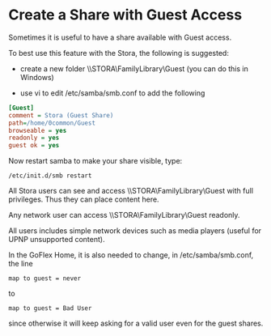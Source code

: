 # Create a Share with Guest Access

Sometimes it is useful to have a share available with Guest access.

To best use this feature with the Stora, the following is suggested:

- create a new folder \\\\STORA\FamilyLibrary\Guest (you can do this in Windows)

- use vi to edit /etc/samba/smb.conf to add the following
```ini
[Guest]
comment = Stora (Guest Share)
path=/home/0common/Guest
browseable = yes
readonly = yes
guest ok = yes
```
Now restart samba to make your share visible, type:
```
/etc/init.d/smb restart
```
All Stora users can see and access \\\\STORA\FamilyLibrary\Guest with full privileges. Thus they can place content here.

Any network user can access \\\\STORA\FamilyLibrary\Guest readonly.

All users includes simple network devices such as media players (useful for UPNP unsupported content).

In the GoFlex Home, it is also needed to change, in /etc/samba/smb.conf, the line
```
map to guest = never
```
to
```
map to guest = Bad User
```
since otherwise it will keep asking for a valid user even for the guest shares. 